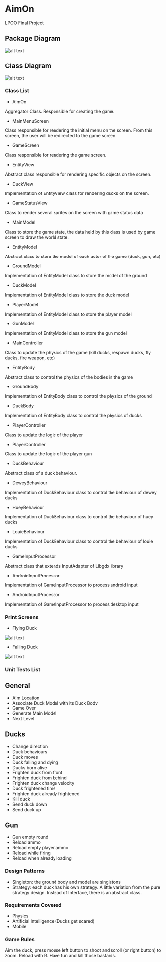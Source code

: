 # AimOn
LPOO Final Project

## Package Diagram

![alt text](https://github.com/leonardomgt/AimOn/blob/master/diagrams/package_diagram.png "Package Diagram")

## Class Diagram

![alt text](https://github.com/leonardomgt/AimOn/blob/master/diagrams/class_diagram.png "Class Diagram")

### Class List

* AimOn

Aggregator Class. Responsible for creating the game.

* MainMenuScreen

Class responsible for rendering the initial menu on the screen. From this screen, the user will be redirected to the game screen.

* GameScreen

Class responsible for rendering the game screen.

* EntityView

Abstract class responsible for rendering specific objects on the screen.

* DuckView

Implementation of EntityView class for rendering ducks on the screen.

* GameStatusView

Class to render several sprites on the screen with game status data

* MainModel

Class to store the game state, the data held by this class is used by game screen to draw the world state.

* EntityModel

Abstract class to store the model of each actor of the game (duck, gun, etc)

* GroundModel

Implementation of EntityModel class to store the model of the ground

* DuckModel

Implementation of EntityModel class to store the duck model

* PlayerModel

Implementation of EntityModel class to store the player model

* GunModel

Implementation of EntityModel class to store the gun model

* MainController

Class to update the physics of the game (kill ducks, respawn ducks, fly ducks, fire weapon, etc)

* EntityBody

Abstract class to control the physics of the bodies in the game

* GroundBody

Implementation of EntityBody class to control the physics of the ground

* DuckBody

Implementation of EntityBody class to control the physics of ducks

* PlayerController

Class to update the logic of the player

* PlayerController

Class to update the logic of the player gun

* DuckBehaviour

Abstract class of a duck behaviour. 

* DeweyBehaviour

Implementation of DuckBehaviour class to control the behaviour of dewey ducks

* HueyBehaviour

Implementation of DuckBehaviour class to control the behaviour of huey ducks

* LouieBehaviour

Implementation of DuckBehaviour class to control the behaviour of louie ducks

* GameInputProcessor

Abstract class that extends InputAdapter of Libgdx library
 
* AndroidInputProcessor

Implementation of GameInputProcessor to process android input

* AndroidInputProcessor

Implementation of GameInputProcessor to process desktop input


### Print Screens

* Flying Duck

![alt text](https://github.com/leonardomgt/AimOn/blob/master/diagrams/flying_duck.png "Flying Duck")

* Falling Duck

![alt text](https://github.com/leonardomgt/AimOn/blob/master/diagrams/falling_duck.png "Falling Duck")


### Unit Tests List

## General

* Aim Location
* Associate Duck Model with its Duck Body  
* Game Over 
* Generate Main Model
* Next Level

## Ducks

* Change direction
* Duck behaviours
* Duck moves
* Duck falling and dying
* Ducks born alive
* Frighten duck from front
* Frighten duck from behind
* Frighten duck change velocity
* Duck frightened time
* Frighten duck already frightened
* Kill duck
* Send duck down
* Send duck up

## Gun

* Gun empty round
* Reload ammo
* Reload empty player ammo
* Reload while firing
* Reload when already loading

### Design Patterns

* Singleton: the ground body and model are singletons
* Strategy: each duck has his own strategy. A little variation from the pure strategy design. Instead of Interface, there is an abstract class.

### Requirements Covered

* Physics
* Artificial Intelligence (Ducks get scared)
* Mobile

### Game Rules

Aim the duck, press mouse left button to shoot and scroll (or right button) to zoom. Reload with R. 
Have fun and kill those bastards. 